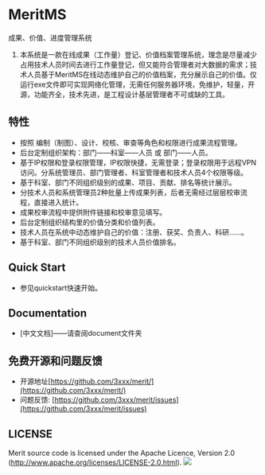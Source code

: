 # MeritMS
成果、价值、进度管理系统
1. 本系统是一款在线成果（工作量）登记、价值档案管理系统，理念是尽量减少占用技术人员时间去进行工作量登记，但又能符合管理者对大数据的需求；技术人员基于MeritMS在线动态维护自己的价值档案，充分展示自己的价值。仅运行exe文件即可实现网络化管理，无需任何服务器环境，免维护，轻量，开源，功能齐全，技术先进，是工程设计基层管理者不可或缺的工具。


## 特性

* 按照 编制（制图）、设计、校核、审查等角色和权限进行成果流程管理。
* 后台定制组织架构：部门——科室——人员 或 部门——人员。
* 基于IP权限和登录权限管理，IP权限快捷，无需登录；登录权限用于远程VPN访问。分系统管理员、部门管理者、科室管理者和技术人员4个权限等级。
* 基于科室、部门不同组织级别的成果、项目、贡献、排名等统计展示。
* 分技术人员和系统管理员2种批量上传成果列表，后者无需经过层层校审流程，直接进入统计。
* 成果校审流程中提供附件链接和校审意见填写。
* 后台定制组织结构里的价值分类和价值列表。
* 技术人员在系统中动态维护自己的价值：注册、获奖、负责人、科研……。
* 基于科室、部门不同组织级别的技术人员价值排名。

## Quick Start

* 参见quickstart快速开始。

## Documentation

* [中文文档]——请查阅document文件夹

## 免费开源和问题反馈

* 开源地址[https://github.com/3xxx/merit/](https://github.com/3xxx/merit/)
* 问题反馈: [https://github.com/3xxx/merit/issues](https://github.com/3xxx/merit/issues)

## LICENSE

Merit source code is licensed under the Apache Licence, Version 2.0
(http://www.apache.org/licenses/LICENSE-2.0.html).
![](https://cloud.githubusercontent.com/assets/10678867/25748417/8dc743b0-31dd-11e7-920f-8a54f7e5b23d.png)
